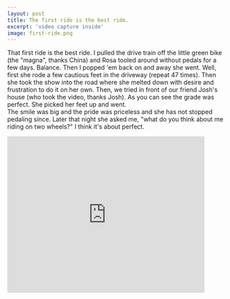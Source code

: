```yaml
---
layout: post
title: The first ride is the best ride.
excerpt: 'video capture inside'
image: first-ride.png
---
```



<!--more-->

That first ride is the best ride.  I pulled the drive train off the little green bike (the "magna", thanks China) 
and Rosa tooled around without pedals for a few days.  Balance.  Then I popped 'em back on and away she went.  Well, 
first she rode a few cautious feet in the driveway (repeat 47 times).  Then she took the show into the 
road where she melted down with desire and frustration to do it on her own.  Then, we tried in front of our friend 
Josh's house (who took the video, thanks Josh).  As you can see the grade was perfect.  She picked her feet up and went.  
The smile was big and the pride was priceless and she has not stopped pedaling since.  Later that night she asked me, 
"what do you think about me riding on two wheels?"  I think it's about perfect.

<iframe src="https://player.vimeo.com/video/11029850" width="90%" height="360" frameborder="0" allow="autoplay; 
fullscreen" allowfullscreen></iframe>
